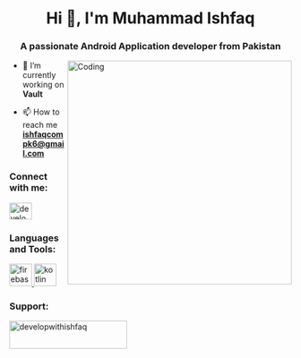 <h1 align="center">Hi 👋, I'm Muhammad Ishfaq</h1>
<h3 align="center">A passionate Android Application developer from Pakistan</h3>

<img align="right" alt="Coding" width="400" src="[https://cdn.dribbble.com/users/116207...](https://img.freepik.com/free-photo/abstract-grunge-decorative-relief-navy-blue-stucco-wall-texture-wide-angle-rough-colored-background_1258-28311.jpg?q=10&h=200)"/>

- 🔭 I’m currently working on **Vault**

- 📫 How to reach me **ishfaqcompk6@gmail.com**

<h3 align="left">Connect with me:</h3>
<p align="left">
<a href="https://instagram.com/developwithishfaq" target="blank"><img align="center" src="https://raw.githubusercontent.com/rahuldkjain/github-profile-readme-generator/master/src/images/icons/Social/instagram.svg" alt="developwithishfaq" height="30" width="40" /></a>
</p>

<h3 align="left">Languages and Tools:</h3>
<p align="left"> <a href="https://firebase.google.com/" target="_blank" rel="noreferrer"> <img src="https://www.vectorlogo.zone/logos/firebase/firebase-icon.svg" alt="firebase" width="40" height="40"/> </a> <a href="https://kotlinlang.org" target="_blank" rel="noreferrer"> <img src="https://www.vectorlogo.zone/logos/kotlinlang/kotlinlang-icon.svg" alt="kotlin" width="40" height="40"/> </a> </p>

<h3 align="left">Support:</h3>
<p><a href="https://www.buymeacoffee.com/developwithishfaq"> <img align="left" src="https://cdn.buymeacoffee.com/buttons/v2/default-yellow.png" height="50" width="210" alt="developwithishfaq" /></a></p><br><br>
